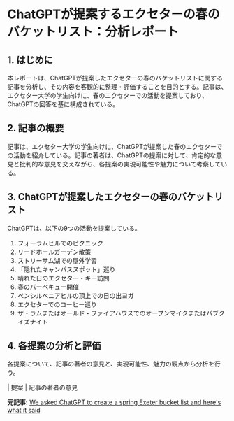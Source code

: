 # ChatGPTが提案するエクセターの春のバケットリスト：分析レポート

## 1. はじめに

本レポートは、ChatGPTが提案したエクセターの春のバケットリストに関する記事を分析し、その内容を客観的に整理・評価することを目的とする。記事は、エクセター大学の学生向けに、春のエクセターでの活動を提案しており、ChatGPTの回答を基に構成されている。

## 2. 記事の概要

記事は、エクセター大学の学生向けに、ChatGPTが提案した春のエクセターでの活動を紹介している。記事の著者は、ChatGPTの提案に対して、肯定的な意見と批判的な意見を交えながら、各提案の実現可能性や魅力について考察している。

## 3. ChatGPTが提案したエクセターの春のバケットリスト

ChatGPTは、以下の9つの活動を提案している。

1. フォーラムヒルでのピクニック
2. リードホールガーデン散策
3. ストリーサム湖での屋外学習
4. 「隠れたキャンパススポット」巡り
5. 晴れた日のエクセター・キー訪問
6. 春のバーベキュー開催
7. ペンシルベニアヒルの頂上での日の出ヨガ
8. エクセターでのコーヒー巡り
9. ザ・ラムまたはオールド・ファイアハウスでのオープンマイクまたはパブクイズナイト

## 4. 各提案の分析と評価

各提案について、記事の著者の意見と、実現可能性、魅力の観点から分析を行う。

| 提案 | 記事の著者の意見 

**元記事:** [We asked ChatGPT to create a spring Exeter bucket list and here's what it said](https://thetab.com/2025/04/16/we-asked-chatgpt-to-create-a-spring-exeter-bucket-list-and-heres-what-it-said)